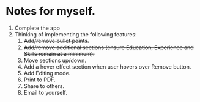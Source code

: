 # Notes for myself.

1. Complete the app
2. Thinking of implementing the following features:
   1. ~~Add/remove bullet points.~~
   2. ~~Add/remove additional sections (ensure Education, Experience and Skills remain at a minimum).~~
   3. Move sections up/down.
   4. Add a hover effect section when user hovers over Remove button.
   5. Add Editing mode.
   6. Print to PDF.
   7. Share to others.
   8. Email to yourself.
